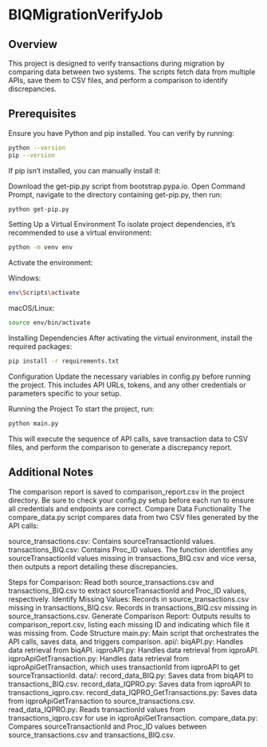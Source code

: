 # BIQMigrationVerifyJob

## Overview
This project is designed to verify transactions during migration by comparing data between two systems. The scripts fetch data from multiple APIs, save them to CSV files, and perform a comparison to identify discrepancies.

## Prerequisites
Ensure you have Python and pip installed. You can verify by running:
```bash
python --version
pip --version
```
If pip isn’t installed, you can manually install it:

Download the get-pip.py script from bootstrap.pypa.io.
Open Command Prompt, navigate to the directory containing get-pip.py, then run:
```bash
python get-pip.py
```
Setting Up a Virtual Environment
To isolate project dependencies, it’s recommended to use a virtual environment:

```bash
python -m venv env
```
Activate the environment:

Windows:
```bash
env\Scripts\activate
```
macOS/Linux:
```bash
source env/bin/activate
```
Installing Dependencies
After activating the virtual environment, install the required packages:

```bash
pip install -r requirements.txt
```
Configuration
Update the necessary variables in config.py before running the project. This includes API URLs, tokens, and any other credentials or parameters specific to your setup.

Running the Project
To start the project, run:

```bash
python main.py
```
This will execute the sequence of API calls, save transaction data to CSV files, and perform the comparison to generate a discrepancy report.

## Additional Notes
The comparison report is saved to comparison_report.csv in the project directory.
Be sure to check your config.py setup before each run to ensure all credentials and endpoints are correct.
Compare Data Functionality
The compare_data.py script compares data from two CSV files generated by the API calls:

source_transactions.csv: Contains sourceTransactionId values.
transactions_BIQ.csv: Contains Proc_ID values.
The function identifies any sourceTransactionId values missing in transactions_BIQ.csv and vice versa, then outputs a report detailing these discrepancies.

Steps for Comparison:
Read both source_transactions.csv and transactions_BIQ.csv to extract sourceTransactionId and Proc_ID values, respectively.
Identify Missing Values:
Records in source_transactions.csv missing in transactions_BIQ.csv.
Records in transactions_BIQ.csv missing in source_transactions.csv.
Generate Comparison Report: Outputs results to comparison_report.csv, listing each missing ID and indicating which file it was missing from.
Code Structure
main.py: Main script that orchestrates the API calls, saves data, and triggers comparison.
api/:
biqAPI.py: Handles data retrieval from biqAPI.
iqproAPI.py: Handles data retrieval from iqproAPI.
iqproApiGetTransaction.py: Handles data retrieval from iqproApiGetTransaction, which uses transactionId from iqproAPI to get sourceTransactionId.
data/:
record_data_BIQ.py: Saves data from biqAPI to transactions_BIQ.csv.
record_data_IQPRO.py: Saves data from iqproAPI to transactions_iqpro.csv.
record_data_IQPRO_GetTransactions.py: Saves data from iqproApiGetTransaction to source_transactions.csv.
read_data_IQPRO.py: Reads transactionId values from transactions_iqpro.csv for use in iqproApiGetTransaction.
compare_data.py: Compares sourceTransactionId and Proc_ID values between source_transactions.csv and transactions_BIQ.csv.
